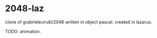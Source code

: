2048-laz
========

clone of grabrielecirulli/2048 written in object pascal. created in lazarus.

TODO: animation.
